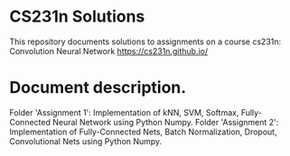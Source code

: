 # CS231n Solutions
This repository documents solutions to assignments on a course cs231n: Convolution Neural Network https://cs231n.github.io/

# Document description.
Folder 'Assignment 1': Implementation of kNN, SVM, Softmax, Fully-Connected Neural Network using Python Numpy.
Folder 'Assignment 2': Implementation of Fully-Connected Nets, Batch Normalization, Dropout, Convolutional Nets using Python Numpy.
